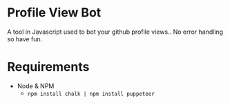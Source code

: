 # Profile View Bot
A tool in Javascript used to bot your github profile views..
No error handling so have fun.

# Requirements
- Node & NPM
  - `npm install chalk | npm install puppeteer`
